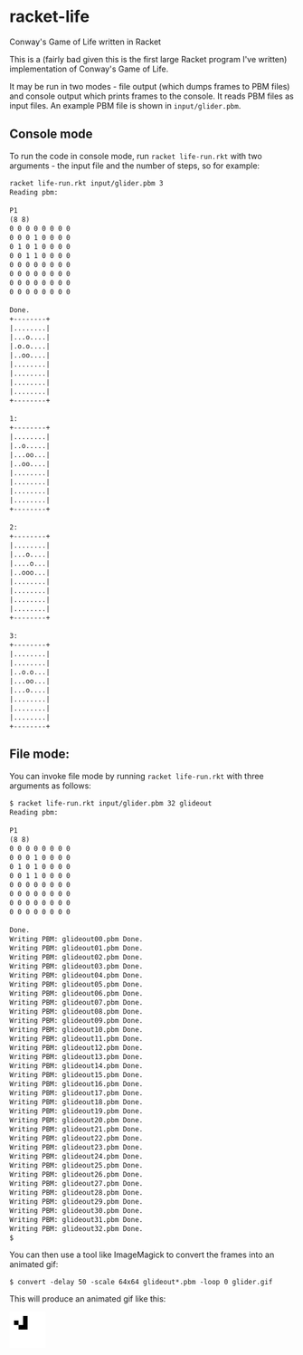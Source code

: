 # racket-life
Conway's Game of Life written in Racket

This is a (fairly bad given this is the first large Racket program I've written) implementation of Conway's Game of Life.

It may be run in two modes - file output (which dumps frames to PBM files) and console output which prints frames to the console.  It reads PBM files as input files.  An example PBM file is shown in `input/glider.pbm`.

## Console mode

To run the code in console mode, run `racket life-run.rkt` with two arguments - the input file and the number of steps, so for example:

```
racket life-run.rkt input/glider.pbm 3
Reading pbm:

P1
(8 8)
0 0 0 0 0 0 0 0 
0 0 0 1 0 0 0 0 
0 1 0 1 0 0 0 0 
0 0 1 1 0 0 0 0 
0 0 0 0 0 0 0 0 
0 0 0 0 0 0 0 0 
0 0 0 0 0 0 0 0 
0 0 0 0 0 0 0 0 

Done.
+--------+
|........|
|...o....|
|.o.o....|
|..oo....|
|........|
|........|
|........|
|........|
+--------+

1:
+--------+
|........|
|..o.....|
|...oo...|
|..oo....|
|........|
|........|
|........|
|........|
+--------+

2:
+--------+
|........|
|...o....|
|....o...|
|..ooo...|
|........|
|........|
|........|
|........|
+--------+

3:
+--------+
|........|
|........|
|..o.o...|
|...oo...|
|...o....|
|........|
|........|
|........|
+--------+
```

## File mode:

You can invoke file mode by running `racket life-run.rkt` with three arguments as follows:

```
$ racket life-run.rkt input/glider.pbm 32 glideout
Reading pbm:

P1
(8 8)
0 0 0 0 0 0 0 0 
0 0 0 1 0 0 0 0 
0 1 0 1 0 0 0 0 
0 0 1 1 0 0 0 0 
0 0 0 0 0 0 0 0 
0 0 0 0 0 0 0 0 
0 0 0 0 0 0 0 0 
0 0 0 0 0 0 0 0 

Done.
Writing PBM: glideout00.pbm Done.
Writing PBM: glideout01.pbm Done.
Writing PBM: glideout02.pbm Done.
Writing PBM: glideout03.pbm Done.
Writing PBM: glideout04.pbm Done.
Writing PBM: glideout05.pbm Done.
Writing PBM: glideout06.pbm Done.
Writing PBM: glideout07.pbm Done.
Writing PBM: glideout08.pbm Done.
Writing PBM: glideout09.pbm Done.
Writing PBM: glideout10.pbm Done.
Writing PBM: glideout11.pbm Done.
Writing PBM: glideout12.pbm Done.
Writing PBM: glideout13.pbm Done.
Writing PBM: glideout14.pbm Done.
Writing PBM: glideout15.pbm Done.
Writing PBM: glideout16.pbm Done.
Writing PBM: glideout17.pbm Done.
Writing PBM: glideout18.pbm Done.
Writing PBM: glideout19.pbm Done.
Writing PBM: glideout20.pbm Done.
Writing PBM: glideout21.pbm Done.
Writing PBM: glideout22.pbm Done.
Writing PBM: glideout23.pbm Done.
Writing PBM: glideout24.pbm Done.
Writing PBM: glideout25.pbm Done.
Writing PBM: glideout26.pbm Done.
Writing PBM: glideout27.pbm Done.
Writing PBM: glideout28.pbm Done.
Writing PBM: glideout29.pbm Done.
Writing PBM: glideout30.pbm Done.
Writing PBM: glideout31.pbm Done.
Writing PBM: glideout32.pbm Done.
$ 
```

You can then use a tool like ImageMagick to convert the frames into an animated gif:

```
$ convert -delay 50 -scale 64x64 glideout*.pbm -loop 0 glider.gif
```

This will produce an animated gif like this:

![example animation](images/glider.gif)


